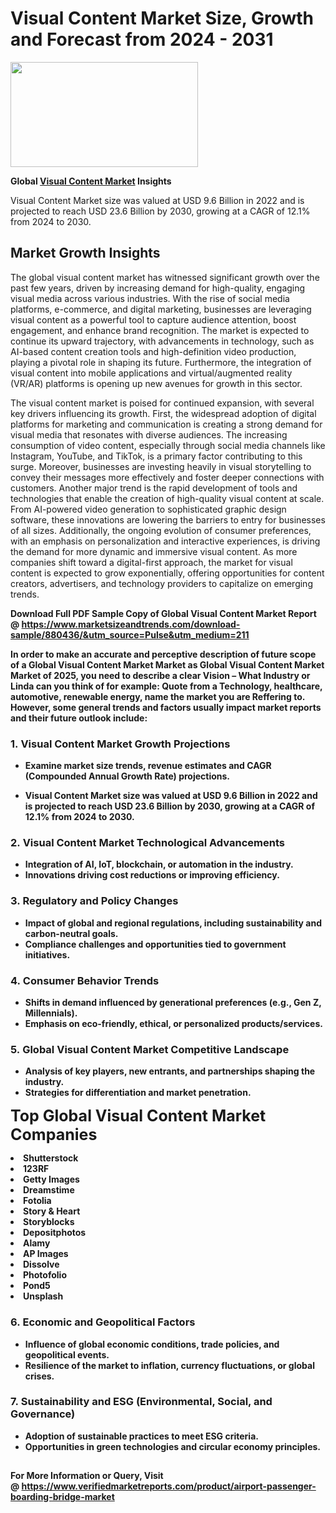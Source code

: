 <H1>Visual Content Market Size, Growth and Forecast from 2024 - 2031</H1><img class="aligncenter size-medium wp-image-584254" src="https://thirdeyenews.in/wp-content/uploads/2024/09/Global-Market-Research-300x168.jpeg" alt="" width="300" height="168" /><p><strong>Global&nbsp;<a href="https://www.marketsizeandtrends.com/download-sample/880436/&amp;utm_source=Pulse&amp;utm_medium=211">Visual Content Market</a> Insights</strong></p><p>Visual Content Market size was valued at USD 9.6 Billion in 2022 and is projected to reach USD 23.6 Billion by 2030, growing at a CAGR of 12.1% from 2024 to 2030.</p><p><h2>Market Growth Insights</h2> <p>The global visual content market has witnessed significant growth over the past few years, driven by increasing demand for high-quality, engaging visual media across various industries. With the rise of social media platforms, e-commerce, and digital marketing, businesses are leveraging visual content as a powerful tool to capture audience attention, boost engagement, and enhance brand recognition. The market is expected to continue its upward trajectory, with advancements in technology, such as AI-based content creation tools and high-definition video production, playing a pivotal role in shaping its future. Furthermore, the integration of visual content into mobile applications and virtual/augmented reality (VR/AR) platforms is opening up new avenues for growth in this sector.</p> <p><strong></strong></p> <p>The visual content market is poised for continued expansion, with several key drivers influencing its growth. First, the widespread adoption of digital platforms for marketing and communication is creating a strong demand for visual media that resonates with diverse audiences. The increasing consumption of video content, especially through social media channels like Instagram, YouTube, and TikTok, is a primary factor contributing to this surge. Moreover, businesses are investing heavily in visual storytelling to convey their messages more effectively and foster deeper connections with customers. Another major trend is the rapid development of tools and technologies that enable the creation of high-quality visual content at scale. From AI-powered video generation to sophisticated graphic design software, these innovations are lowering the barriers to entry for businesses of all sizes. Additionally, the ongoing evolution of consumer preferences, with an emphasis on personalization and interactive experiences, is driving the demand for more dynamic and immersive visual content. As more companies shift toward a digital-first approach, the market for visual content is expected to grow exponentially, offering opportunities for content creators, advertisers, and technology providers to capitalize on emerging trends.</p> <p><strong></p><p><span class=""><strong>Download Full PDF Sample Copy of Global Visual Content Market Report</strong> @ <a href="https://www.marketsizeandtrends.com/download-sample/880436/&amp;utm_source=Pulse&amp;utm_medium=211" target="_blank">https://www.marketsizeandtrends.com/download-sample/880436/&amp;utm_source=Pulse&amp;utm_medium=211</a></span></p><p>In order to make an accurate and perceptive description of future scope of a Global&nbsp;Visual Content Market Market as Global&nbsp;Visual Content Market Market of 2025, you need to describe a clear Vision &ndash; What Industry or Linda can you think of for example: Quote from a Technology, healthcare, automotive, renewable energy, name the market you are Reffering to. However, some general trends and factors usually impact market reports and their future outlook include:</p><h3>1.&nbsp;<strong>Visual Content Market Growth Projections</strong></h3><ul><li>Examine market size trends, revenue estimates and CAGR (Compounded Annual Growth Rate) projections.</li><li><p>Visual Content Market size was valued at USD 9.6 Billion in 2022 and is projected to reach USD 23.6 Billion by 2030, growing at a CAGR of 12.1% from 2024 to 2030.</p></li></ul><h3>2.&nbsp;<strong>Visual Content Market Technological Advancements</strong></h3><ul><li>Integration of AI, IoT, blockchain, or automation in the industry.</li><li>Innovations driving cost reductions or improving efficiency.</li></ul><h3>3.&nbsp;<strong>Regulatory and Policy Changes</strong></h3><ul><li>Impact of global and regional regulations, including sustainability and carbon-neutral goals.</li><li>Compliance challenges and opportunities tied to government initiatives.</li></ul><h3>4.&nbsp;<strong>Consumer Behavior Trends</strong></h3><ul><li>Shifts in demand influenced by generational preferences (e.g., Gen Z, Millennials).</li><li>Emphasis on eco-friendly, ethical, or personalized products/services.</li></ul><h3>5.&nbsp;<strong>Global Visual Content Market Competitive Landscape</strong></h3><ul><li>Analysis of key players, new entrants, and partnerships shaping the industry.</li><li>Strategies for differentiation and market penetration.</li></ul><p data-pm-slice="1 1 []"><span style="color: inherit; font-family: inherit; font-size: 25px;">Top Global Visual Content Market Companies</span></p><div class="" data-test-id=""><p><li>Shutterstock</li><li> 123RF</li><li> Getty Images</li><li> Dreamstime</li><li> Fotolia</li><li> Story & Heart</li><li> Storyblocks</li><li> Depositphotos</li><li> Alamy</li><li> AP Images</li><li> Dissolve</li><li> Photofolio</li><li> Pond5</li><li> Unsplash</li></p></div><h3>6.&nbsp;<strong>Economic and Geopolitical Factors</strong></h3><ul><li>Influence of global economic conditions, trade policies, and geopolitical events.</li><li>Resilience of the market to inflation, currency fluctuations, or global crises.</li></ul><h3>7.&nbsp;<strong>Sustainability and ESG (Environmental, Social, and Governance)</strong></h3><ul><li>Adoption of sustainable practices to meet ESG criteria.</li><li>Opportunities in green technologies and circular economy principles.</li></ul><h2><strong style="font-size: 14px;">For More Information or Query, Visit @&nbsp;</strong><a style="background-color: #ffffff; font-size: 14px;" href="https://www.marketsizeandtrends.com/report/visual-content-market/" target="_blank">https://www.verifiedmarketreports.com/product/airport-passenger-boarding-bridge-market</a></h2>
